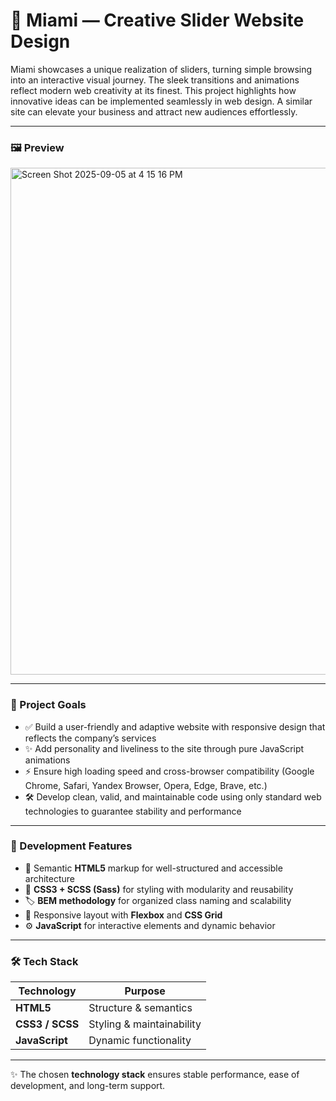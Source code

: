 # 🌴 Miami — Creative Slider Website Design

Miami showcases a unique realization of sliders, turning simple browsing into an interactive visual journey. The sleek transitions and animations reflect modern web creativity at its finest. This project highlights how innovative ideas can be implemented seamlessly in web design. A similar site can elevate your business and attract new audiences effortlessly.

---

<h3>🖼 Preview</h3>

<img width="1432" height="811" alt="Screen Shot 2025-09-05 at 4 15 16 PM" src="https://github.com/user-attachments/assets/8d116fd2-53f4-436d-961c-939914ac6b84" />

---

<h3>🎯 Project Goals</h3>

- ✅ Build a user-friendly and adaptive website with responsive design that reflects the company’s services
- ✨ Add personality and liveliness to the site through pure JavaScript animations
- ⚡ Ensure high loading speed and cross-browser compatibility (Google Chrome, Safari, Yandex Browser, Opera, Edge, Brave, etc.)
- 🛠 Develop clean, valid, and maintainable code using only standard web technologies to guarantee stability and performance

---

<h3>🧩 Development Features</h3>

- 📐 Semantic **HTML5** markup for well-structured and accessible architecture  
- 🎨 **CSS3 + SCSS (Sass)** for styling with modularity and reusability  
- 🏷️ **BEM methodology** for organized class naming and scalability  
- 📱 Responsive layout with **Flexbox** and **CSS Grid**  
- ⚙️ **JavaScript** for interactive elements and dynamic behavior  

---

<h3>🛠️ Tech Stack</h3>

| Technology         | Purpose                   |
| ------------------ | ------------------------- |
| **HTML5**          | Structure & semantics     |
| **CSS3 / SCSS**    | Styling & maintainability |
| **JavaScript**     | Dynamic functionality     |

---

✨ The chosen **technology stack** ensures stable performance, ease of development, and long-term support.
